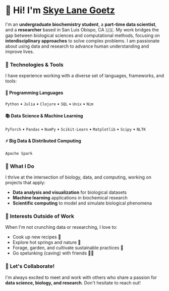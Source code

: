 # 👋 Hi! I'm [Skye Lane Goetz](https://www.linkedin.com/in/skye-lane-goetz/)

I'm an **undergraduate biochemistry student**, a **part-time data scientist**, and a **researcher** based in San Luis Obispo, CA 🇺🇸. My work bridges the gap between biological sciences and computational methods, focusing on **interdisciplinary approaches** to solve complex problems. I am passionate about using data and research to advance human understanding and improve lives.

### 🔧 **Technologies & Tools**  
I have experience working with a diverse set of languages, frameworks, and tools:  

#### 📌 **Programming Languages**  
`Python` • `Julia` • `Clojure` • `SQL` • `Unix` • `Nim` 

#### 📚 **Data Science & Machine Learning**  
`PyTorch` • `Pandas` • `NumPy` • `Scikit-Learn` • `Matplotlib` • `Scipy` • `NLTK`  

#### ⚡ **Big Data & Distributed Computing**  
`Apache Spark`  

### 🌱 **What I Do**
I thrive at the intersection of biology, data, and computing, working on projects that apply:
- **Data analysis and visualization** for biological datasets
- **Machine learning** applications in biochemical research
- **Scientific computing** to model and simulate biological phenomena

### 🌿 **Interests Outside of Work**
When I'm not crunching data or researching, I love to:
- Cook up new recipes 🍲
- Explore hot springs and nature 🌿
- Forage, garden, and cultivate sustainable practices 🌻
- Go spelunking (caving) with friends 🧗‍♀️

### 🚀 **Let's Collaborate!**
I'm always excited to meet and work with others who share a passion for **data science, biology, and research**. Don't hesitate to reach out!
